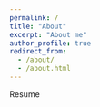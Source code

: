```yaml
---
permalink: /
title: "About"
excerpt: "About me"
author_profile: true
redirect_from:
  - /about/
  - /about.html
---
```


Resume 
